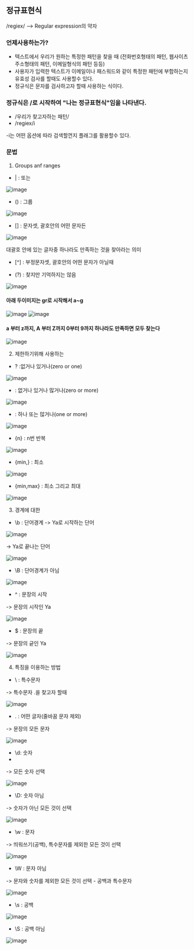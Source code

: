 ## 정규표현식

/regiex/  --> Regular expression의 약자

### 언제사용하는가?
- 텍스트에서 우리가 원하는 특정한 패턴을 찾을 때 (전화번호형태의 패턴, 웹사이츠주소형태의 패턴, 이메일형식의 패턴 등등)
- 사용자가 입력한 텍스트가 이메일이나 패스워드와 같이 특정한 패턴에 부합하는지 유효성 검사를 할때도 사용할수 있다.
- 정규식은 문자를 검사하고자 할때 사용하는 식이다.

### 정규식은 /로 시작하여 "나는 정규표현식"임을 나타낸다.
- /우리가 찾고자하는 패턴/
- /regiex/i

-i는 어떤 옵션에 따라 검색할껀지 플래그를 활용할수 있다.

### 문법
1) Groups anf ranges

- | : 또는
   
![image](https://github.com/OnlyREHA/Regiex/assets/145514740/cf6466bd-d9ed-4f67-b3be-56173b1de357)
     
- () : 그룹
   
![image](https://github.com/OnlyREHA/Regiex/assets/145514740/47c285c8-3419-4bc7-8d1b-be7607f81fb6)

- [] : 문자셋, 괄호안의 어떤 문자든

![image](https://github.com/OnlyREHA/Regiex/assets/145514740/385b5fa9-5edd-48cc-83d9-13d4aa11af39)

대괄호 안에 있는 글자중 하나라도 만족하는 것을 찾아라는 의미

     
- [^] : 부정문자셋, 괄호안의 어떤 문자가 아닐때
  
     
- (?) : 찾지만 기억하지는 않음
    
![image](https://github.com/OnlyREHA/Regiex/assets/145514740/9b1cc86e-9965-4b33-a544-8dfd04b3254f)


#### 아래 두이미지는 gr로 시작해서 a~g

![image](https://github.com/OnlyREHA/Regiex/assets/145514740/edc9d9eb-0a4c-4973-b00c-6dda00976332)  ![image](https://github.com/OnlyREHA/Regiex/assets/145514740/e3d32fea-e8c3-48b3-9a0f-e501bd0fb1c7)

#### a 부터 z까지, A 부터 Z까지 0부터 9까지 하나라도 만족하면 모두 찾는다 

![image](https://github.com/OnlyREHA/Regiex/assets/145514740/1ef8a663-37e7-44a3-b5f9-a27627718189)



2) 제한하기위해 사용하는
- ? :없거나 있거나(zero or one)

![image](https://github.com/OnlyREHA/Regiex/assets/145514740/cfe0ce12-392c-4fd0-bd51-2b24bc1c621c)

- : 없거나 있거나 많거나(zero or more)

![image](https://github.com/OnlyREHA/Regiex/assets/145514740/4311842d-d0a3-470b-b9a7-29cd315aa18d)

- : 하나 또는 많거나(one or more)

![image](https://github.com/OnlyREHA/Regiex/assets/145514740/c13d3f2c-8f9d-41cb-90cb-48ad6c269620)

- {n} : n번 반복

![image](https://github.com/OnlyREHA/Regiex/assets/145514740/b8c7307b-10df-4354-a004-c1755a03f81b)

- {min,} : 최소

![image](https://github.com/OnlyREHA/Regiex/assets/145514740/b18bc916-02f2-4419-ab61-680292152be7)

- {min,max} : 최소 그리고 최대

![image](https://github.com/OnlyREHA/Regiex/assets/145514740/d4578dab-a916-4be2-af7d-869767f36a5a)


 3) 경계에 대한
- \b : 단어경계
-> Ya로 시작하는 단어

![image](https://github.com/OnlyREHA/Regiex/assets/145514740/a4d2a238-2fcb-489c-8039-45269c1d1b47)

-> Ya로 끝나는 단어 

![image](https://github.com/OnlyREHA/Regiex/assets/145514740/f60f0b22-bb3e-4f38-8f1c-8c920a2f0b2f)

- \B : 단어경계가 아님

![image](https://github.com/OnlyREHA/Regiex/assets/145514740/27656486-ec04-44f1-9c85-baaa0e1cc108)

- ^ : 문장의 시작

-> 문장의 시작인 Ya

![image](https://github.com/OnlyREHA/Regiex/assets/145514740/2e6c7515-f644-471d-a678-bfd794b2c939)

- $ : 문장의 끝

-> 문장의 긑인 Ya

![image](https://github.com/OnlyREHA/Regiex/assets/145514740/4be53c66-9a7c-40fe-b772-95e0dd8b9266)


4) 특징을 이용하는 방법
- \ : 특수문자

-> 특수문자 .을 찾고자 할때

![image](https://github.com/OnlyREHA/Regiex/assets/145514740/a8c93dd6-c9f7-426c-8596-3da8912944ab)

- . : 어떤 글자(줄바꿈 문자 제외)

-> 문장의 모든 문자

![image](https://github.com/OnlyREHA/Regiex/assets/145514740/00756107-1538-4e70-bfc6-549209c3204d)

- \d: 숫자
- 
-> 모든 숫자 선택

![image](https://github.com/OnlyREHA/Regiex/assets/145514740/4b95c35d-1724-482b-9d96-d7e6a8c6dec6)

- \D: 숫자 아님

-> 숫자가 아닌 모든 것이 선택

![image](https://github.com/OnlyREHA/Regiex/assets/145514740/6d61355b-f2ff-4694-a8c5-c7aede36c3d6)

- \w : 문자

-> 띄워쓰기(공백), 특수문자를 제외한 모든 것이 선택

![image](https://github.com/OnlyREHA/Regiex/assets/145514740/78deac85-25c8-4d07-bbbf-681a82396ca1)

- \W : 문자 아님

-> 문자와 숫자를 제외한 모든 것이 선택 - 공백과 특수문자

![image](https://github.com/OnlyREHA/Regiex/assets/145514740/a93e27bc-16e4-4571-832b-5b552d97d101)
  
- \s : 공백

![image](https://github.com/OnlyREHA/Regiex/assets/145514740/c4ea043d-07d7-4df4-a304-6753baa94100)

- \S : 공백 아님

![image](https://github.com/OnlyREHA/Regiex/assets/145514740/13093f78-3345-4b5e-a61a-f861c46ec50b)










